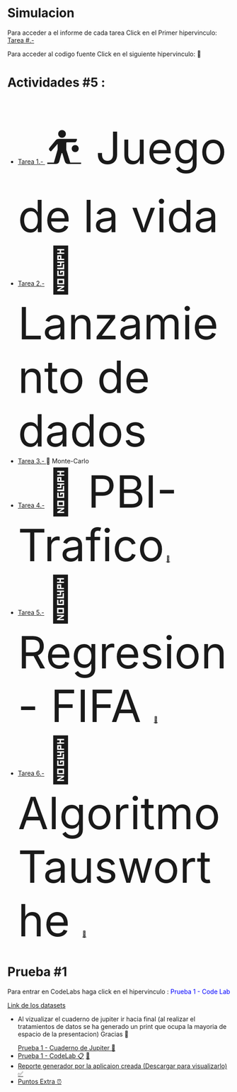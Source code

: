 # Simulacion
<p> Para acceder a el informe de cada tarea Click en el Primer hipervinculo: <a href="#"> Tarea #.-</a> </p>
<p>Para acceder al codigo fuente Click en el siguiente hipervinculo: &#128209;</p>
<h1>Actividades #5 : </h1>
<ul>
  <li>
    <a href="https://github.com/Edw1nM4rquez/Simulacion/blob/master/Juego%20de%20la%20Vida.pdf">Tarea 1.- </a> <span style='font-size:100px;'>&#9977; Juego de la vida</span>
    
  </li>
   <li>
    <a href="https://github.com/Edw1nM4rquez/Simulacion/blob/master/Dados/Simulacion_.ipynb"> Tarea 2.-</a> <span style='font-size:100px;'>&#127922; Lanzamiento de dados</span>
  </li>
  <li>
    <a href="https://colab.research.google.com/drive/1ejPAKgSUBHH-VQrkkOPC1PC15VT-a5VO?usp=sharing"> Tarea 3.- </a><span>&#127748; Monte-Carlo</span>
  </li>
    <li>
    <a href="https://github.com/Edw1nM4rquez/Simulacion/blob/master/PIB%20-%20Trafico.pdf"> Tarea 4.-</a> <span style='font-size:100px;'>&#128663; PBI- Trafico</span>
      <a href="https://github.com/Edw1nM4rquez/Simulacion/tree/master/WorkSpace/Vias1-Sim">&#128209;</a>
  </li>
  <li>
    <a href="https://github.com/Edw1nM4rquez/Simulacion/blob/master/Regresion%20-%20Fifa/Informe_FIFA.pdf"> Tarea 5.-</a> <span style='font-size:100px;'>&#127952; Regresion - FIFA </span>
      <a href="https://github.com/Edw1nM4rquez/Simulacion/blob/master/Regresion%20-%20Fifa/Simulacion_Fifa.ipynb">&#128209;</a>
  </li>
  
  <li>
    <a href="https://github.com/Edw1nM4rquez/Simulacion/tree/master/Algoritmo%20Tausworthe"> Tarea 6.-</a> <span style='font-size:100px;'>&#128257; Algoritmo Tausworthe </span>
      <a href="https://github.com/Edw1nM4rquez/Simulacion/blob/master/Algoritmo%20Tausworthe/Generators_Tausworthe.ipynb">&#128209;</a>
  </li>
</ul>
<h1>Prueba #1</h1>
<p>Para entrar en CodeLabs haga click en el hipervinculo : <span style="color: blue">Prueba 1 - Code Lab</span></p>
<a href="https://github.com/Edw1nM4rquez/Simulacion/tree/master/DataSets">Link de los datasets</a>
<ul>
   <li>
     <p>Al vizualizar el cuaderno de jupiter ir hacia final (al realizar el tratamientos de datos se ha generado un print que ocupa la mayoria de espacio de la presentacion) Gracias &#128175; </p>
    <a href="https://github.com/Edw1nM4rquez/Simulacion/blob/master/Prueba%201/Prueba1_Simulacion.ipynb">Prueba 1 - Cuaderno de Jupiter &#128220; </a>
  </li>
  <li>
    <a href="https://colab.research.google.com/drive/1pYpqdZsWI20AjI21XEbfF370-DgJqWMK?usp=sharing">Prueba 1 - CodeLab &#128203;</a>
    <a href="https://github.com/Edw1nM4rquez/Simulacion/blob/master/Prueba%201/Link_CodeLab.txt"> &#128209; <a/>
  </li>
  <li>
    <a href="https://github.com/Edw1nM4rquez/Simulacion/blob/master/Reporte%20-%20HTML/report-718%20(1).html">Reporte generador por la aplicaion creada (Descargar para visualizarlo) &#9989;</a>
  </li>
  <li>
    <a href="https://colab.research.google.com/drive/1b2RkELCeX1OU-drhwIkjDQDIWsiFSw6i?usp=sharing"> Puntos Extra &#9200; </a>
    </li>
</ul>
